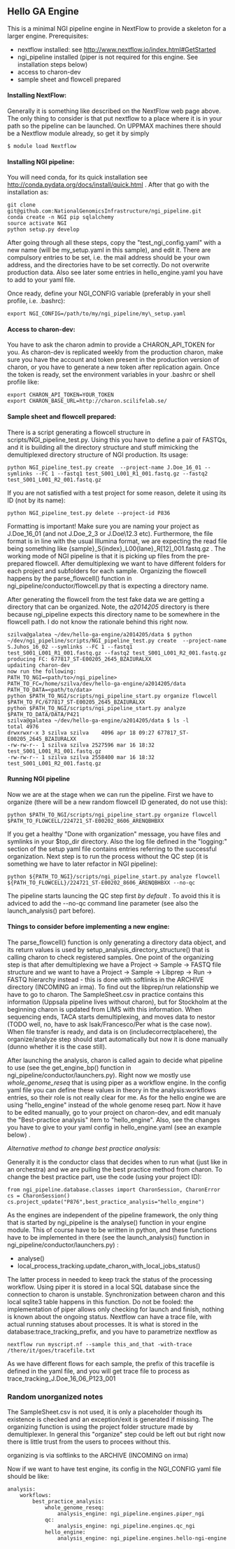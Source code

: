 Hello GA Engine
---------------

This is a minimal NGI pipeline engine in NextFlow to provide a skeleton for a
larger engine. Prerequisites:

- nextflow installed: see http://www.nextflow.io/index.html#GetStarted 
- ngi\_pipeline installed (piper is not required for this engine. See
  installation steps below)
- access to charon-dev
- sample sheet and flowcell prepared

#### __Installing NextFlow:__

Generally it is something like described on the NextFlow web page above.  The
only thing to consider is that put nextflow to a place where it is in your path
so the pipeline can be launched. 
On UPPMAX machines there should be a Nextflow module already, so get it by simply

    $ module load Nextflow

#### __Installing NGI pipeline:__

You will need conda, for its quick installation see
http://conda.pydata.org/docs/install/quick.html . After that go with the
installation as:

    git clone git@github.com:NationalGenomicsInfrastructure/ngi_pipeline.git
    conda create -n NGI pip sqlalchemy 
    source activate NGI
    python setup.py develop

After going through all these steps, copy the "test\_ngi\_config.yaml" with a
new name (will be my\_setup.yaml in this sample), and edit it. There are
compulsory entries to be set, i.e.  the mail address should be your own
address, and the directories have to be set correctly. Do not overwrite
production data. Also see later some entries in hello\_engine.yaml you have to
add to your yaml file.

Once ready, define your NGI\_CONFIG variable (preferably in your shell
profile, i.e. .bashrc):

    export NGI_CONFIG=/path/to/my/ngi_pipeline/my\_setup.yaml

#### __Access to charon-dev:__

You have to ask the charon admin to provide a CHARON\_API\_TOKEN for you. As
charon-dev is replicated weekly from the production charon, make sure you have
the account and token present in the production version of charon, or you have
to generate a new token after replication again. Once the token is ready, set
the environment variables in your .bashrc or shell profile like:

    export CHARON_API_TOKEN=YOUR_TOKEN
    export CHARON_BASE_URL=http://charon.scilifelab.se/

#### __Sample sheet and flowcell prepared:__

There is a script generating a flowcell structure in
scripts/NGI\_pipeline\_test.py. Using this you have to define a pair of FASTQs,
and it is building all the directory structure and stuff mimicking the
demultiplexed directory structure of NGI production. Its usage:

    python NGI_pipeline_test.py create  --project-name J.Doe_16_01 --symlinks --FC 1 --fastq1 test_S001_L001_R1_001.fastq.gz --fastq2 test_S001_L001_R2_001.fastq.gz

If you are not satisfied with a test project for some reason, delete it using
its ID (not by its name):

    python NGI_pipeline_test.py delete --project-id P836

Formatting is important! Make sure you are naming your project as J.Doe\_16\_01
(and not J.Doe\_2\_3 or J.Doe\12.3 etc). Furthermore, the file format is in line
with the usual Illumina format, we are expecting the read file being
something like {sample}\_S{index}\_L00{lane}\_R[12]\_001.fastq.gz . The working
mode of NGI pipeline is that it is picking up files from the pre-prepared flowcell.
After demultiplexing we want to have different folders for each project and
subfolders for each sample.  Organizing the flowcell happens by the
parse\_flowcell() function in ngi\_pipeline/conductor/flowcell.py that is
expecting a directory name. 

After generating the flowcell from the test fake data we are getting a
directory that can be organized. Note, the *a2014205* directory is there
because ngi\_pipeline expects this directory name to be somewhere in the
flowcell path. I do not know the rationale behind this right now.

    szilva@galatea ~/dev/hello-ga-engine/a2014205/data $ python ~/dev/ngi_pipeline/scripts/NGI_pipeline_test.py create  --project-name S.Juhos_16_02 --symlinks --FC 1 --fastq1 test_S001_L001_R1_001.fastq.gz --fastq2 test_S001_L001_R2_001.fastq.gz
    producing FC: 677817_ST-E00205_2645_BZAIURALXX
    updaiting charon-dev
    now run the following:
    PATH_TO_NGI=<path/to>/ngi_pipeline>
    PATH_TO_FC=/home/szilva/dev/hello-ga-engine/a2014205/data
    PATH_TO_DATA=<path/to/data>
    python $PATH_TO_NGI/scripts/ngi_pipeline_start.py organize flowcell $PATH_TO_FC/677817_ST-E00205_2645_BZAIURALXX
    python $PATH_TO_NGI/scripts/ngi_pipeline_start.py analyze $PATH_TO_DATA/DATA/P421
    szilva@galatea ~/dev/hello-ga-engine/a2014205/data $ ls -l
    total 4976
    drwxrwxr-x 3 szilva szilva    4096 apr 18 09:27 677817_ST-E00205_2645_BZAIURALXX
    -rw-rw-r-- 1 szilva szilva 2527596 mar 16 18:32 test_S001_L001_R1_001.fastq.gz
    -rw-rw-r-- 1 szilva szilva 2558400 mar 16 18:32 test_S001_L001_R2_001.fastq.gz

#### __Running NGI pipeline__

Now we are at the stage when we can run the pipeline. First we have to organize
(there will be a new random flowcell ID generated, do not use this):

    python $PATH_TO_NGI/scripts/ngi_pipeline_start.py organize flowcell $PATH_TO_FLOWCELL/224721_ST-E00202_8606_ARENQBHBXX

If you get a healthy "Done with organization" message, you have files and
symlinks in your \$top\_dir directory. Also the log file defined in the
"logging:" section of the setup yaml file contains entries referring to the
successful organization. Next step is to run the process without the QC step
(it is something we have to later refactor in NGI pipeline):

    python ${PATH_TO_NGI}/scripts/ngi_pipeline_start.py analyze flowcell ${PATH_TO_FLOWCELL}/224721_ST-E00202_8606_ARENQBHBXX --no-qc

The pipeline starts launcing the QC step first *by default* . To avoid this it
is adviced to add the --no-qc command line parameter (see also the
launch\_analysis() part before).

#### __Things to consider before implementing a new engine:__

The parse\_flowcell() function is only generating a directory data object, and
its return values is used by setup\_analysis\_directory\_structure() that is
calling charon to check registered samples. One point of the organizing step is
that after demultiplexing we have a Project -> Sample -> FASTQ file structure
and we want to have a Project -> Sample -> Libprep -> Run -> FASTQ hierarchy
instead - this is done with softlinks in the ARCHIVE directory (INCOMING an
irma). To find out the libprep/run relationship we have to go to charon. The
SampleSheet.csv in practice contains this information (Uppsala pipeline lives
without charon), but for Stockholm at the beginning charon is updated from LIMS
with this information.  When sequencing ends, TACA starts demultiplexing, and
moves data to nestor (TODO well, no, have to ask Isak/Francesco/Per what is the
case now). When file transfer is ready, and data is on
(includecorrectplacehere), the organize/analyze step should start automatically
but now it is done manually (dunno whether it is the case still). 

After launching the analysis, charon is called again to decide what pipeline to
use (see the get\_engine\_bp() function in
ngi\_pipeline/conductor/launchers.py). Right now we mostly use
*whole\_genome\_reseq* that is using piper as a workflow engine.  In the config
yaml file you can define these values in theory in the analysis:workflows
entries, so their role is not really clear for me. 
As for the hello engine we are using "hello\_engine" instead of the whole
genome reseq part. Now it have to be edited manually, go to your project on
charon-dev, and edit manualy the "Best-practice analysis" item to
"hello\_engine". Also, see the changes you have to give to your yaml config in
hello\_engine.yaml (see an example below) .

*Alternative method to change best practice analysis:*

Generally it is the conductor class that decides when to run what (just like in
an orchestra) and we are pulling the best practice method from charon. To
change the best practice part, use the code (using your project ID):

    from ngi_pipeline.database.classes import CharonSession, CharonError
    cs = CharonSession()
    cs.project_update("P876",best_practice_analysis="hello_engine")

As the engines are independent of the pipeline framework, the only thing that
is started by ngi\_pipeline is the analyse() function in your engine module.
This of course have to be written in python, and these functions have to be
implemented in there (see the launch\_analysis() function in
ngi\_pipeline/conductor/launchers.py) :

 * analyse()
 * local\_process\_tracking.update\_charon\_with\_local\_jobs\_status()

The latter process in needed to keep track the status of the processing
workflow. Using piper it is stored in a local SQL database since the connection
to charon is unstable. Synchronization between charon and this local sqlite3
table happens in this function. Do not be fooled: the implementation of piper
allows only checking for launch and finish, nothing is known about the ongoing
status. Nextflow can have a trace file, with actual running statuses about
processes. It is what is stored in the database:trace\_tracking\_prefix, and you
have to parametrize nextflow as 

    nextflow run myscript.nf --sample this_and_that -with-trace /there/it/goes/tracefile.txt

As we have different flows for each sample, the prefix of this tracefile is
defined in the yaml file, and you will get trace file to process as
trace\_tracking\_J.Doe\_16\_06\_P123\_001

### __Random unorganized notes__

The SampleSheet.csv is not used, it is only a placeholder though its existence
is checked and an exception/exit is generated if missing. The organizing
function is using the project folder structure made by demultiplexer. In
general this "organize" step could be left out but right now there is little
trust from the users to procees without this. 

organizing is via softlinks to the ARCHIVE (INCOMING on irma)

Now if we want to have test engine, its config in the NGI\_CONFIG yaml file
should be like:

    analysis:
        workflows:
            best_practice_analysis:
                whole_genome_reseq:
                    analysis_engine: ngi_pipeline.engines.piper_ngi
                qc:
                    analysis_engine: ngi_pipeline.engines.qc_ngi
                hello_engine:
                    analysis_engine: ngi_pipeline.engines.hello-ngi-engine

